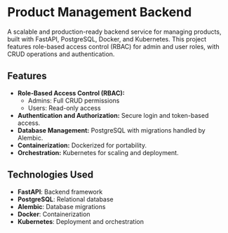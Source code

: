 # Product Management Backend  

A scalable and production-ready backend service for managing products, built with FastAPI, PostgreSQL, Docker, and Kubernetes. This project features role-based access control (RBAC) for admin and user roles, with CRUD operations and authentication.  

## Features  
- **Role-Based Access Control (RBAC):**  
  - Admins: Full CRUD permissions  
  - Users: Read-only access  
- **Authentication and Authorization:** Secure login and token-based access.  
- **Database Management:** PostgreSQL with migrations handled by Alembic.  
- **Containerization:** Dockerized for portability.  
- **Orchestration:** Kubernetes for scaling and deployment.

## Technologies Used  
- **FastAPI**: Backend framework  
- **PostgreSQL**: Relational database  
- **Alembic**: Database migrations  
- **Docker**: Containerization  
- **Kubernetes**: Deployment and orchestration

